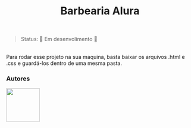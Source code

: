 <h1 align="center">Barbearia Alura</h1><br>

> Status: :construction: Em desenvolimento :construction:<br>

<br>Para rodar esse projeto na sua maquina, basta baixar os arquivos .html e .css e guardá-los dentro de uma mesma pasta.

<h3>Autores</h3>

<img src="https://user-images.githubusercontent.com/97991988/194773276-9cb37f1a-d4a9-475f-ad52-bba6179952ef.jpg" height="90" width="90"/>
